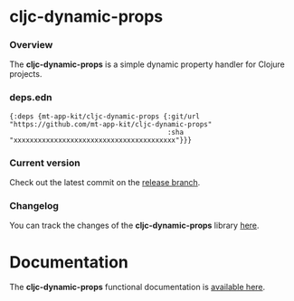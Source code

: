 
# cljc-dynamic-props

### Overview

The <strong>cljc-dynamic-props</strong> is a simple dynamic property handler for Clojure projects.

### deps.edn

```
{:deps {mt-app-kit/cljc-dynamic-props {:git/url "https://github.com/mt-app-kit/cljc-dynamic-props"
                                       :sha     "xxxxxxxxxxxxxxxxxxxxxxxxxxxxxxxxxxxxxxxx"}}}
```

### Current version

Check out the latest commit on the [release branch](https://github.com/mt-app-kit/cljc-dynamic-props/tree/release).

### Changelog

You can track the changes of the <strong>cljc-dynamic-props</strong> library [here](CHANGES.md).

# Documentation

The <strong>cljc-dynamic-props</strong> functional documentation is [available here](https://mt-app-kit.github.io/cljc-dynamic-props).

